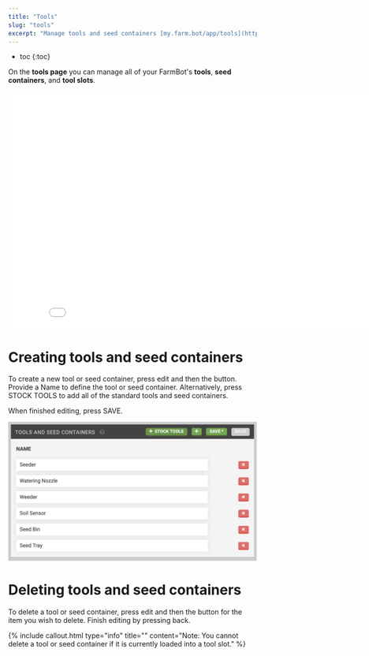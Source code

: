 ```yaml
---
title: "Tools"
slug: "tools"
excerpt: "Manage tools and seed containers [my.farm.bot/app/tools](https://my.farm.bot/app/tools)"
---
```


* toc
{:toc}

On the **tools page** you can manage all of your FarmBot's **tools**, **seed containers**, and **tool slots**.

<iframe class="embedly-embed" src="//cdn.embedly.com/widgets/media.html?src=https%3A%2F%2Fwww.youtube.com%2Fembed%2Fvideoseries%3Flist%3DPLMhsMRlKjcNIYlDKDdKvPQuHqBjjS1ZGc&url=http%3A%2F%2Fwww.youtube.com%2Fwatch%3Fv%3DIcOyf28YJNk&image=https%3A%2F%2Fi.ytimg.com%2Fvi%2FIcOyf28YJNk%2Fhqdefault.jpg&key=f2aa6fc3595946d0afc3d76cbbd25dc3&type=text%2Fhtml&schema=youtube" width="854" height="480" scrolling="no" frameborder="0" allowfullscreen></iframe>



# Creating tools and seed containers

To create a new tool or seed container, press <span class="fb-button fb-gray">edit</span> and then the <span class="fb-button fb-green"><i class="fa fa-plus"></i></span> button. Provide a <span class="fb-input">Name</span> to define the tool or seed container. Alternatively, press <span class="fb-button fb-green"><i class="fa fa-plus"></i> STOCK TOOLS</span> to add all of the standard tools and seed containers.

When finished editing, press <span class="fb-button fb-green">SAVE</span>.

![Screen Shot 2019-05-05 at 10.39.15 PM.png](Screen_Shot_2019-05-05_at_10.39.15_PM.png)

# Deleting tools and seed containers
To delete a tool or seed container, press <span class="fb-button fb-gray">edit</span> and then the <span class="fb-button fb-red"><i class="fa fa-times"></i></span> button for the item you wish to delete. Finish editing by pressing <span class="fb-button fb-gray">back</span>.

{%
include callout.html
type="info"
title=""
content="Note: You cannot delete a tool or seed container if it is currently loaded into a tool slot."
%}

